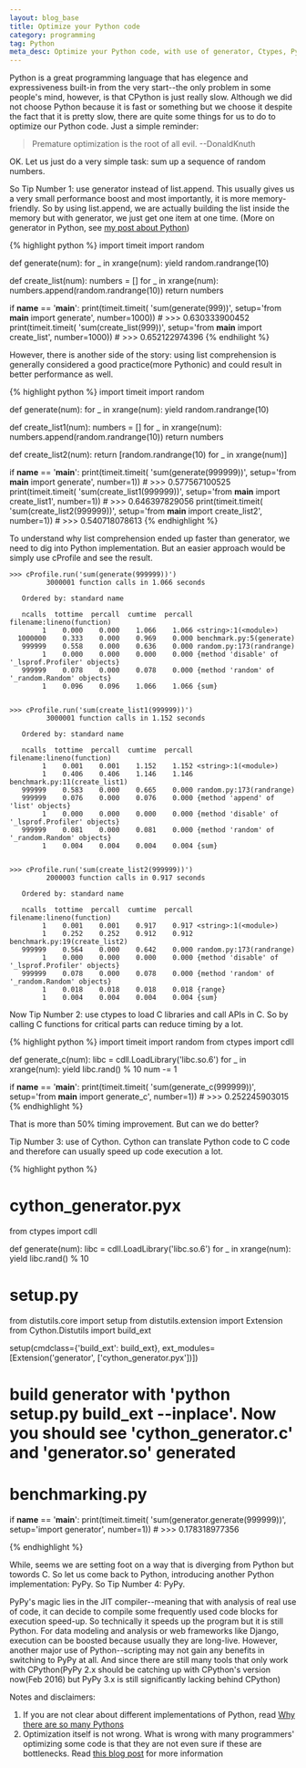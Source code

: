 ```yaml
---
layout: blog_base
title: Optimize your Python code
category: programming
tag: Python
meta_desc: Optimize your Python code, with use of generator, Ctypes, PyPy, Cython and C extensions
---
```


Python is a great programming language that has elegence and expressiveness built-in from the very start--the only problem in some people's mind, however, is that CPython is just really slow. Although we did not choose Python because it is fast or something but we choose it despite the fact that it is pretty slow, there are quite some things for us to do to optimize our Python code. Just a simple reminder:

>  Premature optimization is the root of all evil.   --DonaldKnuth

OK. Let us just do a very simple task: sum up a sequence of random numbers.

So Tip Number 1: use generator instead of list.append. This usually gives us a very small performance boost and most importantly, it is more memory-friendly. So by using list.append, we are actually building the list inside the memory but with generator, we just get one item at one time. (More on generator in Python, see [my post about Python](/programming/2016/02/11/understanding-python-generator/))

{% highlight python %}
import timeit
import random


def generate(num):
	for _ in xrange(num):
		yield random.randrange(10)


def create_list(num):
	numbers = []
	for _ in xrange(num):
		numbers.append(random.randrange(10))
	return numbers


if __name__ == '__main__':
	print(timeit.timeit(
		'sum(generate(999))', setup='from __main__ import generate',
		number=1000))   # >>> 0.630333900452
	print(timeit.timeit(
		'sum(create_list(999))', setup='from __main__ import create_list',
		number=1000))   # >>> 0.652122974396
{% endhilight %}

However, there is another side of the story: using list comprehension is generally considered a good practice(more Pythonic) and could result in better performance as well.

{% highlight python %}
import timeit
import random


def generate(num):
	for _ in xrange(num):
		yield random.randrange(10)


def create_list1(num):
	numbers = []
	for _ in xrange(num):
		numbers.append(random.randrange(10))
	return numbers


def create_list2(num):
	return [random.randrange(10) for _ in xrange(num)]


if __name__ == '__main__':
	print(timeit.timeit(
		'sum(generate(999999))', setup='from __main__ import generate',
		number=1))  # >>> 0.577567100525
	print(timeit.timeit(
		'sum(create_list1(999999))', setup='from __main__ import create_list1',
		number=1))  # >>> 0.646397829056
	print(timeit.timeit(
		'sum(create_list2(999999))', setup='from __main__ import create_list2',
		number=1))  # >>> 0.540718078613
{% endhighlight %}

To understand why list comprehension ended up faster than generator, we need to dig into Python implementation. But an easier approach would be simply use cProfile and see the result.

~~~
>>> cProfile.run('sum(generate(999999))')
         3000001 function calls in 1.066 seconds

   Ordered by: standard name

   ncalls  tottime  percall  cumtime  percall filename:lineno(function)
        1    0.000    0.000    1.066    1.066 <string>:1(<module>)
  1000000    0.333    0.000    0.969    0.000 benchmark.py:5(generate)
   999999    0.558    0.000    0.636    0.000 random.py:173(randrange)
        1    0.000    0.000    0.000    0.000 {method 'disable' of '_lsprof.Profiler' objects}
   999999    0.078    0.000    0.078    0.000 {method 'random' of '_random.Random' objects}
        1    0.096    0.096    1.066    1.066 {sum}


>>> cProfile.run('sum(create_list1(999999))')
         3000001 function calls in 1.152 seconds

   Ordered by: standard name

   ncalls  tottime  percall  cumtime  percall filename:lineno(function)
        1    0.001    0.001    1.152    1.152 <string>:1(<module>)
        1    0.406    0.406    1.146    1.146 benchmark.py:11(create_list1)
   999999    0.583    0.000    0.665    0.000 random.py:173(randrange)
   999999    0.076    0.000    0.076    0.000 {method 'append' of 'list' objects}
        1    0.000    0.000    0.000    0.000 {method 'disable' of '_lsprof.Profiler' objects}
   999999    0.081    0.000    0.081    0.000 {method 'random' of '_random.Random' objects}
        1    0.004    0.004    0.004    0.004 {sum}


>>> cProfile.run('sum(create_list2(999999))')
         2000003 function calls in 0.917 seconds

   Ordered by: standard name

   ncalls  tottime  percall  cumtime  percall filename:lineno(function)
        1    0.001    0.001    0.917    0.917 <string>:1(<module>)
        1    0.252    0.252    0.912    0.912 benchmark.py:19(create_list2)
   999999    0.564    0.000    0.642    0.000 random.py:173(randrange)
        1    0.000    0.000    0.000    0.000 {method 'disable' of '_lsprof.Profiler' objects}
   999999    0.078    0.000    0.078    0.000 {method 'random' of '_random.Random' objects}
        1    0.018    0.018    0.018    0.018 {range}
        1    0.004    0.004    0.004    0.004 {sum}
~~~

Now Tip Number 2: use ctypes to load C libraries and call APIs in C. So by calling C functions for critical parts can reduce timing by a lot.

{% highlight python %}
import timeit
import random
from ctypes import cdll


def generate_c(num):
	libc = cdll.LoadLibrary('libc.so.6')
	for _ in xrange(num):
		yield libc.rand() % 10
		num -= 1


if __name__ == '__main__':
	print(timeit.timeit(
		'sum(generate_c(999999))', setup='from __main__ import generate_c',
		number=1))  # >>> 0.252245903015
{% endhighlight %}

That is more than 50% timing improvement. But can we do better?

Tip Number 3: use of Cython. Cython can translate Python code to C code and therefore can usually speed up code execution a lot.

{% highlight python %}
# cython_generator.pyx
from ctypes import cdll


def generate(num):
	libc = cdll.LoadLibrary('libc.so.6')
	for _ in xrange(num):
		yield libc.rand() % 10


# setup.py
from distutils.core import setup
from distutils.extension import Extension
from Cython.Distutils import build_ext

setup(cmdclass={'build_ext': build_ext}, ext_modules=[Extension('generator', ['cython_generator.pyx'])])


# build generator with 'python setup.py build_ext --inplace'. Now you should see 'cython_generator.c' and 'generator.so' generated

# benchmarking.py
if __name__ == '__main__':
	print(timeit.timeit(
		'sum(generator.generate(999999))', setup='import generator',
		number=1))  # >>> 0.178318977356

{% endhighlight %}

While, seems we are setting foot on a way that is diverging from Python but towords C. So let us come back to Python, introducing another Python implementation: PyPy. So Tip Number 4: PyPy.

PyPy's magic lies in the JIT compiler--meaning that with analysis of real use of code, it can decide to compile some frequently used code blocks for execution speed-up. So technically it speeds up the program but it is still Python. For data modeling and analysis or web frameworks like Django, execution can be boosted because usually they are long-live. However, another major use of Python--scripting may not gain any benefits in switching to PyPy at all. And since there are still many tools that only work with CPython(PyPy 2.x should be catching up with CPython's version now(Feb 2016) but PyPy 3.x is still significantly lacking behind CPython)

Notes and disclaimers:

1. If you are not clear about different implementations of Python, read [Why there are so many Pythons](http://www.toptal.com/python/why-are-there-so-many-pythons)
2. Optimization itself is not wrong. What is wrong with many programmers' optimizing some code is that they are not even sure if these are bottlenecks. Read [this blog post](http://c2.com/cgi/wiki?PrematureOptimization) for more information
